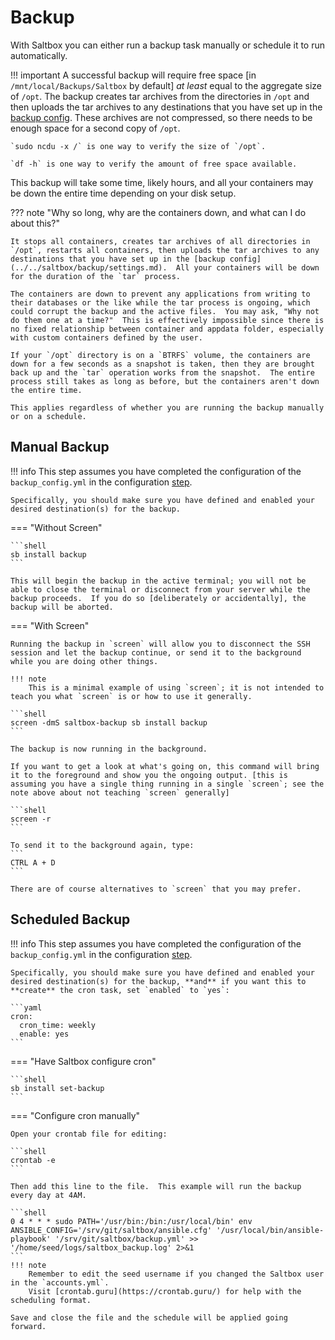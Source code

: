 # Backup

With Saltbox you can either run a backup task manually or schedule it to run automatically.

!!! important
    A successful backup will require free space [in `/mnt/local/Backups/Saltbox` by default] *at least* equal to the aggregate size of `/opt`.  The backup creates tar archives from the directories in `/opt` and then uploads the tar archives to any destinations that you have set up in the [backup config](../../saltbox/backup/settings.md).  These archives are not compressed, so there needs to be enough space for a second copy of `/opt`.

    `sudo ncdu -x /` is one way to verify the size of `/opt`.
    
    `df -h` is one way to verify the amount of free space available.

This backup will take some time, likely hours, and all your containers may be down the entire time depending on your disk setup.

??? note "Why so long, why are the containers down, and what can I do about this?"

    It stops all containers, creates tar archives of all directories in `/opt`, restarts all containers, then uploads the tar archives to any destinations that you have set up in the [backup config](../../saltbox/backup/settings.md).  All your containers will be down for the duration of the `tar` process.

    The containers are down to prevent any applications from writing to their databases or the like while the tar process is ongoing, which could corrupt the backup and the active files.  You may ask, "Why not do them one at a time?"  This is effectively impossible since there is no fixed relationship between container and appdata folder, especially with custom containers defined by the user.

    If your `/opt` directory is on a `BTRFS` volume, the containers are down for a few seconds as a snapshot is taken, then they are brought back up and the `tar` operation works from the snapshot.  The entire process still takes as long as before, but the containers aren't down the entire time.

    This applies regardless of whether you are running the backup manually or on a schedule.

## Manual Backup

!!! info
    This step assumes you have completed the configuration of the `backup_config.yml` in the configuration [step](../../saltbox/backup/settings.md).

    Specifically, you should make sure you have defined and enabled your desired destination(s) for the backup.


=== "Without Screen"

    ```shell
    sb install backup
    ```

    This will begin the backup in the active terminal; you will not be able to close the terminal or disconnect from your server while the backup proceeds.  If you do so [deliberately or accidentally], the backup will be aborted.

=== "With Screen"

    Running the backup in `screen` will allow you to disconnect the SSH session and let the backup continue, or send it to the background while you are doing other things.

    !!! note
        This is a minimal example of using `screen`; it is not intended to teach you what `screen` is or how to use it generally.
    
    ```shell
    screen -dmS saltbox-backup sb install backup
    ```

    The backup is now running in the background.

    If you want to get a look at what's going on, this command will bring it to the foreground and show you the ongoing output. [this is assuming you have a single thing running in a single `screen`; see the note above about not teaching `screen` generally]

    ```shell
    screen -r
    ```

    To send it to the background again, type:
    ```
    CTRL A + D
    ```

    There are of course alternatives to `screen` that you may prefer.

## Scheduled Backup

!!! info
    This step assumes you have completed the configuration of the `backup_config.yml` in the configuration [step](../../saltbox/backup/settings.md).

    Specifically, you should make sure you have defined and enabled your desired destination(s) for the backup, **and** if you want this to **create** the cron task, set `enabled` to `yes`:

    ```yaml
    cron:
      cron_time: weekly 
      enable: yes
    ```


=== "Have Saltbox configure cron"

    ```shell
    sb install set-backup
    ```

=== "Configure cron manually"

    Open your crontab file for editing:

    ```shell
    crontab -e
    ```

    Then add this line to the file.  This example will run the backup every day at 4AM.

    ```shell
    0 4 * * * sudo PATH='/usr/bin:/bin:/usr/local/bin' env ANSIBLE_CONFIG='/srv/git/saltbox/ansible.cfg' '/usr/local/bin/ansible-playbook' '/srv/git/saltbox/backup.yml' >> '/home/seed/logs/saltbox_backup.log' 2>&1
    ```
    !!! note
        Remember to edit the seed username if you changed the Saltbox user in the `accounts.yml`.
        Visit [crontab.guru](https://crontab.guru/) for help with the scheduling format.

    Save and close the file and the schedule will be applied going forward.
